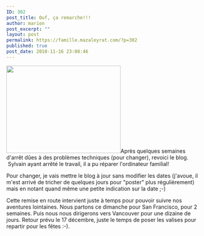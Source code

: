 ```yaml
---
ID: 302
post_title: Ouf, ça remarche!!!
author: marion
post_excerpt: ""
layout: post
permalink: https://famille.mazaleyrat.com/?p=302
published: true
post_date: 2010-11-16 23:08:46
---
```

<a href="http://famille.mazaleyrat.com/wp-content/uploads/2010/11/DSC_0079.jpg"><img class="alignleft size-medium wp-image-307" title="on répare l'ordi avec Papa" src="http://famille.mazaleyrat.com/wp-content/uploads/2010/11/DSC_0079-300x230.jpg" alt="" width="300" height="230" /></a>Après quelques semaines d'arrêt dûes à des problèmes techniques (pour changer), revoici le blog.  Sylvain ayant arrêté le travail, il a pu réparer l'ordinateur familial!

Pour changer, je vais mettre le blog à jour sans modifier les dates (j'avoue, il m'est arrivé de tricher de quelques jours pour "poster" plus régulièrement) mais en notant quand même une petite indication sur la date ;-)

Cette remise en route intervient juste à temps pour pouvoir suivre nos aventures lointaines. Nous partons ce dimanche pour San Francisco, pour 2 semaines. Puis nous nous dirigerons vers Vancouver pour une dizaine de jours. Retour prévu le 17 décembre, juste le temps de poser les valises pour repartir pour les fêtes :-).